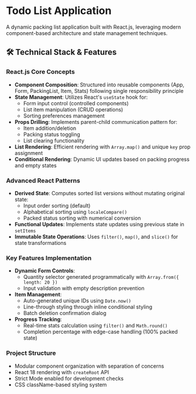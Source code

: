 # Todo List Application

A dynamic packing list application built with React.js, leveraging modern component-based architecture and state management techniques.

## 🛠️ Technical Stack & Features

### React.js Core Concepts
- **Component Composition**: Structured into reusable components (App, Form, PackingList, Item, Stats) following single responsibility principle
- **State Management**: Utilizes React's `useState` hook for:
  - Form input control (controlled components)
  - List item manipulation (CRUD operations)
  - Sorting preferences management
- **Props Drilling**: Implements parent-child communication pattern for:
  - Item addition/deletion
  - Packing status toggling
  - List clearing functionality
- **List Rendering**: Efficient rendering with `Array.map()` and unique `key` prop assignment
- **Conditional Rendering**: Dynamic UI updates based on packing progress and empty states

### Advanced React Patterns
- **Derived State**: Computes sorted list versions without mutating original state:
  - Input order sorting (default)
  - Alphabetical sorting using `localeCompare()`
  - Packed status sorting with numerical conversion
- **Functional Updates**: Implements state updates using previous state in `setItems`
- **Immutable State Operations**: Uses `filter()`, `map()`, and `slice()` for state transformations

### Key Features Implementation
- **Dynamic Form Controls**:
  - Quantity selector generated programmatically with `Array.from({ length: 20 })`
  - Input validation with empty description prevention
- **Item Management**:
  - Auto-generated unique IDs using `Date.now()`
  - Line-through styling through inline conditional styling
  - Batch deletion confirmation dialog
- **Progress Tracking**:
  - Real-time stats calculation using `filter()` and `Math.round()`
  - Completion percentage with edge-case handling (100% packed state)

### Project Structure
- Modular component organization with separation of concerns
- React 18 rendering with `createRoot` API
- Strict Mode enabled for development checks
- CSS className-based styling system
